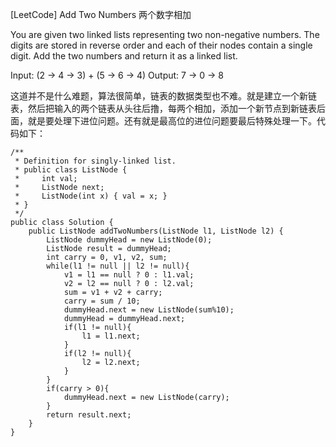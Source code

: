 [LeetCode] Add Two Numbers 两个数字相加
 

You are given two linked lists representing two non-negative numbers. The digits are stored in reverse order and each of their nodes contain a single digit. Add the two numbers and return it as a linked list.

Input: (2 -> 4 -> 3) + (5 -> 6 -> 4)
Output: 7 -> 0 -> 8

 

这道并不是什么难题，算法很简单，链表的数据类型也不难。就是建立一个新链表，然后把输入的两个链表从头往后撸，每两个相加，添加一个新节点到新链表后面，就是要处理下进位问题。还有就是最高位的进位问题要最后特殊处理一下。代码如下：

```
/**
 * Definition for singly-linked list.
 * public class ListNode {
 *     int val;
 *     ListNode next;
 *     ListNode(int x) { val = x; }
 * }
 */
public class Solution {
    public ListNode addTwoNumbers(ListNode l1, ListNode l2) {
        ListNode dummyHead = new ListNode(0);
        ListNode result = dummyHead;
        int carry = 0, v1, v2, sum;
        while(l1 != null || l2 != null){
            v1 = l1 == null ? 0 : l1.val;
            v2 = l2 == null ? 0 : l2.val;
            sum = v1 + v2 + carry;
            carry = sum / 10;
            dummyHead.next = new ListNode(sum%10);
            dummyHead = dummyHead.next;
            if(l1 != null){
                l1 = l1.next;
            }
            if(l2 != null){
                l2 = l2.next;
            }
        }
        if(carry > 0){
            dummyHead.next = new ListNode(carry);
        }
        return result.next;
    }
}
```
